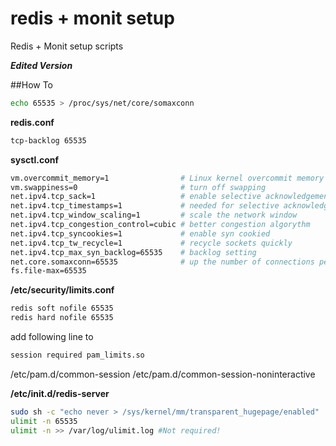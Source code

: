# redis + monit setup
Redis + Monit setup scripts

_**Edited Version**_

##How To

```sh
echo 65535 > /proc/sys/net/core/somaxconn
```

**redis.conf**
```sh
tcp-backlog 65535
```

**sysctl.conf**
```sh
vm.overcommit_memory=1                # Linux kernel overcommit memory setting
vm.swappiness=0                       # turn off swapping
net.ipv4.tcp_sack=1                   # enable selective acknowledgements
net.ipv4.tcp_timestamps=1             # needed for selective acknowledgements
net.ipv4.tcp_window_scaling=1         # scale the network window
net.ipv4.tcp_congestion_control=cubic # better congestion algorythm
net.ipv4.tcp_syncookies=1             # enable syn cookied
net.ipv4.tcp_tw_recycle=1             # recycle sockets quickly
net.ipv4.tcp_max_syn_backlog=65535    # backlog setting
net.core.somaxconn=65535              # up the number of connections per port
fs.file-max=65535
```

**/etc/security/limits.conf**
```sh
redis soft nofile 65535
redis hard nofile 65535
```
add following line to
```sh
session required pam_limits.so
```
/etc/pam.d/common-session
/etc/pam.d/common-session-noninteractive

**/etc/init.d/redis-server**
```sh
sudo sh -c "echo never > /sys/kernel/mm/transparent_hugepage/enabled"
ulimit -n 65535
ulimit -n >> /var/log/ulimit.log #Not required!
```
